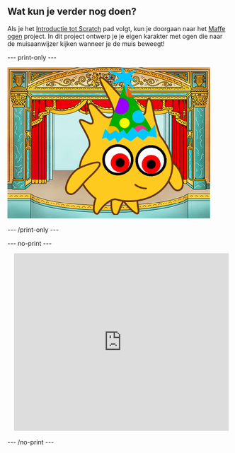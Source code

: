 ## Wat kun je verder nog doen?

Als je het [Introductie tot Scratch](https://projects.raspberrypi.org/en/pathways/scratch-intro) pad volgt, kun je doorgaan naar het [Maffe ogen](https://projects.raspberrypi.org/en/projects/silly-eyes) project. In dit project ontwerp je je eigen karakter met ogen die naar de muisaanwijzer kijken wanneer je de muis beweegt!

--- print-only ---

![Het 'Maffe ogen' project.](images/googly-eye-character.png)

--- /print-only ---

--- no-print ---

<div class="scratch-preview" style="margin-left: 15px;">
  <iframe allowtransparency="true" width="485" height="402" src="https://scratch.mit.edu/projects/embed/495141114/?autostart=false" frameborder="0"></iframe>
</div>

--- /no-print ---
